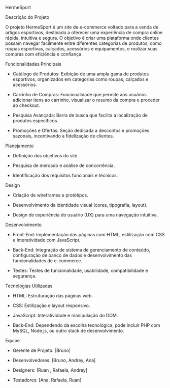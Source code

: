 HermeSport 

Descrição do Projeto

O projeto HermeSport é um site de e-commerce voltado para a venda de artigos esportivos, destinado a oferecer uma experiência de compra online rápida, intuitiva e segura. O objetivo é criar uma plataforma onde clientes possam navegar facilmente entre diferentes categorias de produtos, como roupas esportivas, calçados, acessórios e equipamentos, e realizar suas compras com eficiência e confiança.



Funcionalidades Principais

- Catálogo de Produtos: Exibição de uma ampla gama de produtos esportivos, organizados em categorias como roupas, calçados e acessórios.

- Carrinho de Compras: Funcionalidade que permite aos usuários adicionar itens ao carrinho, visualizar o resumo da compra e proceder ao checkout.

- Pesquisa Avançada: Barra de busca que facilita a localização de produtos específicos.

- Promoções e Ofertas: Seção dedicada a descontos e promoções sazonais, incentivando a fidelização de clientes.



Planejamento

- Definição dos objetivos do site.

- Pesquisa de mercado e análise de concorrência.

- Identificação dos requisitos funcionais e técnicos.



Design

- Criação de wireframes e protótipos.

- Desenvolvimento da identidade visual (cores, tipografia, layout).

- Design de experiência do usuário (UX) para uma navegação intuitiva.



Desenvolvimento

- Front-End: Implementação das páginas com HTML, estilização com CSS e interatividade com JavaScript.

- Back-End: Integração de sistema de gerenciamento de conteúdo, configuração de banco de dados e desenvolvimento das funcionalidades de e-commerce.

- Testes: Testes de funcionalidade, usabilidade, compatibilidade e segurança.



Tecnologias Utilizadas

- HTML: Estruturação das páginas web.

- CSS: Estilização e layout responsivo.

- JavaScript: Interatividade e manipulação do DOM.

- Back-End: Dependendo da escolha tecnológica, pode incluir PHP com MySQL, Node.js, ou outro stack de desenvolvimento.



Equipe

- Gerente de Projeto: [Bruno]

- Desenvolvedores: [Bruno, Andrey, Ana]

- Designers: [Ruan , Rafaela, Andrey]

- Testadores: [Ana, Rafaela, Ruan]

